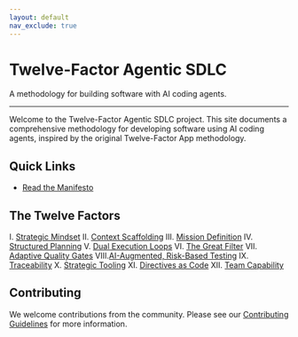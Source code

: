 ```yaml
---
layout: default
nav_exclude: true
---
```


# Twelve-Factor Agentic SDLC

A methodology for building software with AI coding agents.

---

Welcome to the Twelve-Factor Agentic SDLC project. This site documents a comprehensive methodology for developing software using AI coding agents, inspired by the original Twelve-Factor App methodology.

## Quick Links

- [Read the Manifesto](manifesto.md)

## The Twelve Factors

I.   [Strategic Mindset](content/strategic-mindset.md)
II.  [Context Scaffolding](content/context-scaffolding.md)
III. [Mission Definition](content/mission-definition.md)
IV.  [Structured Planning](content/structured-planning.md)
V.   [Dual Execution Loops](content/dual-execution-loops.md)
VI.  [The Great Filter](content/great-filter.md)
VII. [Adaptive Quality Gates](content/adaptive-quality-gates.md)
VIII.[AI-Augmented, Risk-Based Testing](content/ai-augmented-testing.md) 
IX.  [Traceability](content/traceability.md)
X.   [Strategic Tooling](content/strategic-tooling.md) 
XI.  [Directives as Code](content/directives-as-code.md)
XII. [Team Capability](content/team-capability.md)

## Contributing

We welcome contributions from the community. Please see our [Contributing Guidelines](CONTRIBUTING.md) for more information.